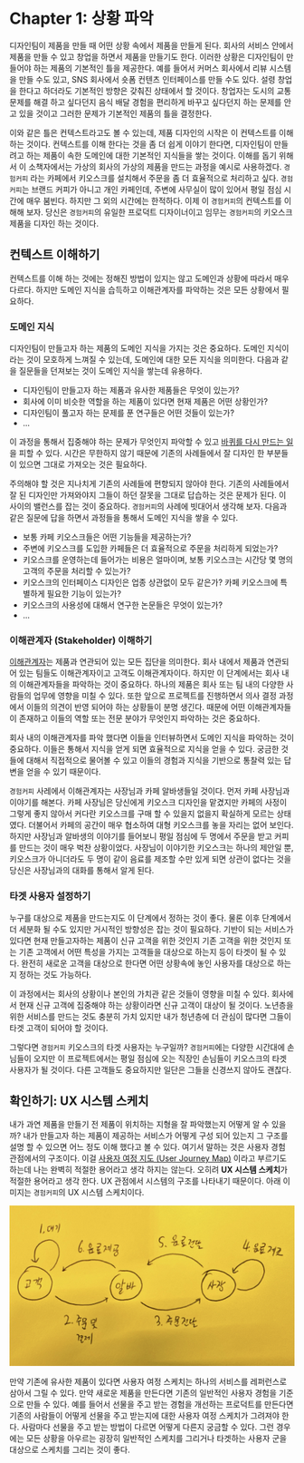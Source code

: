 # Chapter 1: 상황 파악

디자인팀이 제품을 만들 때 어떤 상황 속에서 제품을 만들게 된다. 회사의 서비스 안에서 제품을 만들 수 있고 창업을 하면서 제품을 만들기도 한다. 이러한 상황은 디자인팀이 만들어야 하는 제품의 기본적인 틀을 제공한다. 예를 들어서 커머스 회사에서 리뷰 시스템을 만들 수도 있고, SNS 회사에서 숏폼 컨텐츠 인터페이스를 만들 수도 있다. 설령 창업을 한다고 하더라도 기본적인 방향은 갖춰진 상태에서 할 것이다. 창업자는 도시의 교통 문제를 해결 하고 싶다던지 음식 배달 경험을 편리하게 바꾸고 싶다던지 하는 문제를 안고 있을 것이고 그러한 문제가 기본적인 제품의 틀을 결정한다.

이와 같은 틀은 컨텍스트라고도 볼 수 있는데, 제품 디자인의 시작은 이 컨텍스트를 이해하는 것이다. 컨텍스트를 이해 한다는 것을 좀 더 쉽게 이야기 한다면, 디자인팀이 만들려고 하는 제품이 속한 도메인에 대한 기본적인 지식들을 쌓는 것이다. 이해를 돕기 위해서 이 소책자에서는 가상의 회사의 가상의 제품을 만드는 과정을 예시로 사용하겠다. `경험커피` 라는 카페에서 키오스크를 설치해서 주문을 좀 더 효율적으로 처리하고 싶다. `경험커피`는 브랜드 커피가 아니고 개인 카페인데, 주변에 사무실이 많이 있어서 평일 점심 시간에 매우 붐빈다. 하지만 그 외의 시간에는 한적하다. 이제 이 `경험커피`의 컨텍스트를 이해해 보자. 당신은 `경험커피`의 유일한 프로덕트 디자이너이고 임무는 `경험커피`의 키오스크 제품을 디자인 하는 것이다.

## 컨텍스트 이해하기

컨텍스트를 이해 하는 것에는 정해진 방법이 있지는 않고 도메인과 상황에 따라서 매우 다르다. 하지만 도메인 지식을 습득하고 이해관계자를 파악하는 것은 모든 상황에서 필요하다.

### 도메인 지식

디자인팀이 만들고자 하는 제품의 도메인 지식을 가지는 것은 중요하다. 도메인 지식이라는 것이 모호하게 느껴질 수 있는데, 도메인에 대한 모든 지식을 의미한다. 다음과 같을 질문들을 던져보는 것이 도메인 지식을 쌓는데 유용하다.

- 디자인팀이 만들고자 하는 제품과 유사한 제품들은 무엇이 있는가?
- 회사에 이미 비슷한 역할을 하는 제품이 있다면 현재 제품은 어떤 상황인가?
- 디자인팀이 풀고자 하는 문제를 푼 연구들은 어떤 것들이 있는가?
- ...

이 과정을 통해서 집중해야 하는 문제가 무엇인지 파악할 수 있고 [바퀴를 다시 만드는 일](https://dictionary.cambridge.org/dictionary/english/reinvent-the-wheel)을 피할 수 있다. 시간은 무한하지 않기 때문에 기존의 사례들에서 잘 디자인 한 부분들이 있으면 그대로 가져오는 것은 필요하다.

주의해야 할 것은 지나치게 기존의 사례들에 편향되지 않아야 한다. 기존의 사례들에서 잘 된 디자인만 가져와야지 그들이 하던 잘못을 그대로 답습하는 것은 문제가 된다. 이 사이의 밸런스를 잡는 것이 중요하다. `경험커피`의 사례에 빗대어서 생각해 보자. 다음과 같은 질문에 답을 하면서 과정들을 통해서 도메인 지식을 쌓을 수 있다.

- 보통 카페 키오스크들은 어떤 기능들을 제공하는가?
- 주변에 키오스크를 도입한 카페들은 더 효율적으로 주문을 처리하게 되었는가?
- 키오스크를 운영하는데 들어가는 비용은 얼마이며, 보통 키오스크는 시간당 몇 명의 고객의 주문을 처리할 수 있는가?
- 키오스크의 인터페이스 디자인은 업종 상관없이 모두 같은가? 카페 키오스크에 특별하게 필요한 기능이 있는가?
- 키오스크의 사용성에 대해서 연구한 논문들은 무엇이 있는가?
- ...

### 이해관계자 (Stakeholder) 이해하기

[이해관계자](https://www.nngroup.com/articles/stakeholder-analysis/)는 제품과 연관되어 있는 모든 집단을 의미한다. 회사 내에서 제품과 연관되어 있는 팀들도 이해관계자이고 고객도 이해관계자이다. 하지만 이 단계에서는 회사 내의 이해관계자들을 파악하는 것이 중요하다. 하나의 제품은 회사 또는 팀 내의 다양한 사람들의 업무에 영향을 미칠 수 있다. 또한 앞으로 프로젝트를 진행하면서 의사 결정 과정에서 이들의 의견이 반영 되어야 하는 상황들이 분명 생긴다. 때문에 어떤 이해관계자들이 존재하고 이들의 역할 또는 전문 분야가 무엇인지 파악하는 것은 중요하다.

회사 내의 이해관계자를 파악 했다면 이들을 인터뷰하면서 도메인 지식을 파악하는 것이 중요하다. 이들은 통해서 지식을 얻게 되면 효율적으로 지식을 얻을 수 있다. 궁금한 것들에 대해서 직접적으로 물어볼 수 있고 이들의 경험과 지식을 기반으로 통찰력 있는 답변을 얻을 수 있기 때문이다.

`경험커피` 사레에서 이해관계자는 사장님과 카페 알바생들일 것이다. 먼저 카페 사장님과 이야기를 해본다. 카페 사장님은 당신에게 키오스크 디자인을 맡겼지만 카페의 사정이 그렇게 좋지 않아서 커다란 키오스크를 구매 할 수 있을지 없을지 확실하게 모르는 상태였다. 더불어서 카페의 공간이 매우 협소하여 대형 키오스크를 놓을 자리는 없어 보인다. 하지만 사장님과 알바생의 이야기를 들어보니 평일 점심에 두 명에서 주문을 받고 커피를 만드는 것이 매우 벅찬 상황이었다. 사장님이 이야기한 키오스크는 하나의 제안일 뿐, 키오스크가 아니더라도 두 명이 같이 음료를 제조할 수만 있게 되면 상관이 없다는 것을 당신은 사장님과의 대화를 통해서 알게 된다.

### 타겟 사용자 설정하기

누구를 대상으로 제품을 만드는지도 이 단계에서 정하는 것이 좋다. 물론 이후 단계에서 더 세분화 될 수도 있지만 거시적인 방향성은 잡는 것이 필요하다. 기반이 되는 서비스가 있다면 현재 만들고자하는 제품이 신규 고객을 위한 것인지 기존 고객을 위한 것인지 또는 기존 고객에서 어떤 특성을 가지는 고객들을 대상으로 하는지 등이 타겟이 될 수 있다. 완전히 새로운 고객을 대상으로 한다면 어떤 상황속에 놓인 사용자를 대상으로 하는지 정하는 것도 가능하다.

이 과정에서는 회사의 상황이나 본인의 가치관 같은 것들이 영향을 미칠 수 있다. 회사에서 현재 신규 고객에 집중해야 하는 상황이라면 신규 고객이 대상이 될 것이다. 노년층을 위한 서비스를 만드는 것도 충분히 가치 있지만 내가 청년층에 더 관심이 많다면 그들이 타겟 고객이 되어야 할 것이다.

그렇다면 `경험커피` 키오스크의 타겟 사용자는 누구일까? `경험커피`에는 다양한 시간대에 손님들이 오지만 이 프로젝트에서는 평일 점심에 오는 직장인 손님들이 키오스크의 타겟 사용자가 될 것이다. 다른 고객들도 중요하지만 일단은 그들을 신경쓰지 않아도 괜찮다.

## 확인하기: UX 시스템 스케치

내가 과연 제품을 만들기 전 제품이 위치하는 지형을 잘 파악했는지 어떻게 알 수 있을까? 내가 만들고자 하는 제품이 제공하는 서비스가 어떻게 구성 되어 있는지 그 구조를 설명 할 수 있으면 어느 정도 이해 했다고 볼 수 있다. 여기서 말하는 것은 사용자 경험 관점에서의 구조이다. 이걸 [사용자 여정 지도 (User Journey Map)](https://intrapreneurnation.com/customer-discovery/how-to-create-a-user-journey-map-and-lead-a-how-might-we-exercise-with-examples/) 이라고 부르기도 하는데 나는 완벽히 적절한 용어라고 생각 하지는 않는다. 오히려 **UX 시스템 스케치**가 적절한 용어라고 생각 한다. UX 관점에서 시스템의 구조를 나타내기 때문이다. 아래 이미지는 `경험커피`의 UX 시스템 스케치이다.

![ux system sketch example](img/ux-system-sketch.jpg)

만약 기존에 유사한 제품이 있다면 사용자 여정 스케치는 하나의 서비스를 레퍼런스로 삼아서 그릴 수 있다. 만약 새로운 제품을 만든다면 기존의 일반적인 사용자 경험을 기준으로 만들 수 있다. 예를 들어서 선물을 주고 받는 경험을 개선하는 프로덕트를 만든다면 기존의 사람들이 어떻게 선물을 주고 받는지에 대한 사용자 여정 스케치가 그려져야 한다. 사람마다 선물을 주고 받는 방법이 다르면 어떻게 다른지 궁금할 수 있다. 그런 경우에는 모든 상황을 아우르는 굉장히 일반적인 스케치를 그리거나 타겟하는 사용자 군을 대상으로 스케치를 그리는 것이 좋다.
